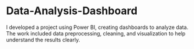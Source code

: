 # Data-Analysis-Dashboard
I developed a project using Power BI, creating dashboards to analyze data. The work included data preprocessing, cleaning, and visualization to help understand the results clearly.
